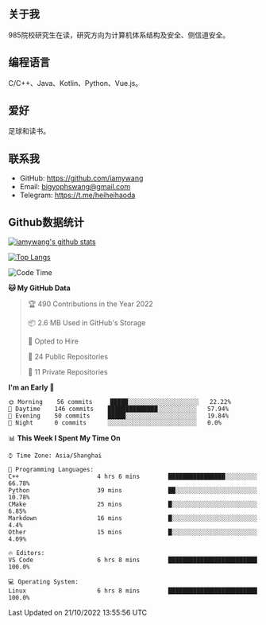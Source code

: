 ## 关于我

985院校研究生在读，研究方向为计算机体系结构及安全、侧信道安全。

## 编程语言

C/C++、Java、Kotlin、Python、Vue.js。

## 爱好

足球和读书。

## 联系我

- GitHub: https://github.com/iamywang
- Email: bigyophswang@gmail.com
- Telegram: https://t.me/heiheihaoda

## Github数据统计

[![iamywang's github stats](https://github-readme-stats.vercel.app/api?username=iamywang&count_private=true&show_icons=true)]()

[![Top Langs](https://github-readme-stats.vercel.app/api/top-langs/?username=iamywang&layout=compact)]()

<!--START_SECTION:waka-->
![Code Time](http://img.shields.io/badge/Code%20Time-613%20hrs%2033%20mins-blue)

**🐱 My GitHub Data** 

> 🏆 490 Contributions in the Year 2022
 > 
> 📦 2.6 MB Used in GitHub's Storage 
 > 
> 💼 Opted to Hire
 > 
> 📜 24 Public Repositories 
 > 
> 🔑 11 Private Repositories  
 > 
**I'm an Early 🐤** 

```text
🌞 Morning    56 commits     █████░░░░░░░░░░░░░░░░░░░░   22.22% 
🌆 Daytime    146 commits    ██████████████░░░░░░░░░░░   57.94% 
🌃 Evening    50 commits     █████░░░░░░░░░░░░░░░░░░░░   19.84% 
🌙 Night      0 commits      ░░░░░░░░░░░░░░░░░░░░░░░░░   0.0%

```


📊 **This Week I Spent My Time On** 

```text
⌚︎ Time Zone: Asia/Shanghai

💬 Programming Languages: 
C++                      4 hrs 6 mins        ████████████████░░░░░░░░░   66.78% 
Python                   39 mins             ██░░░░░░░░░░░░░░░░░░░░░░░   10.78% 
CMake                    25 mins             █░░░░░░░░░░░░░░░░░░░░░░░░   6.85% 
Markdown                 16 mins             █░░░░░░░░░░░░░░░░░░░░░░░░   4.4% 
Other                    15 mins             █░░░░░░░░░░░░░░░░░░░░░░░░   4.09%

🔥 Editors: 
VS Code                  6 hrs 8 mins        █████████████████████████   100.0%

💻 Operating System: 
Linux                    6 hrs 8 mins        █████████████████████████   100.0%

```


 Last Updated on 21/10/2022 13:55:56 UTC
<!--END_SECTION:waka-->

